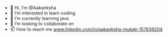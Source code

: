 - 👋 Hi, I’m @Aakanksha
- 👀 I’m interested in  learn coding
- 🌱 I’m currently learning java
- 💞️ I’m looking to collaborate on 
- 📫 How to reach me www.linkedin.com/in/aakanksha-mukati-157636204

<!---
AM-1797/AM-1797 is a ✨ special ✨ repository because its `README.md` (this file) appears on your GitHub profile.
You can click the Preview link to take a look at your changes.
--->
